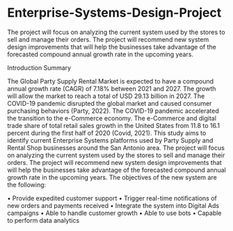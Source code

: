 # Enterprise-Systems-Design-Project
The project will focus on analyzing the current system used by the stores to sell and manage their orders. The project will recommend new system design improvements that will help the businesses take advantage of the forecasted compound annual growth rate in the upcoming years.

Introduction Summary

The Global Party Supply Rental Market is expected to have a compound annual growth rate (CAGR) of 7.18% between 2021 and 2027. The growth will allow the market to reach a total of USD 29.13 billion in 2027. The COVID-19 pandemic disrupted the global market and caused consumer purchasing behaviors (Party, 2022). The COVID-19 pandemic accelerated the transition to the e-Commerce economy. The e-Commerce and digital trade share of total retail sales growth in the United States from 11.8 to 16.1 percent during the first half of 2020 (Covid, 2021). This study aims to identify current Enterprise Systems platforms used by Party Supply and Rental Shop businesses around the San Antonio area.
The project will focus on analyzing the current system used by the stores to sell and manage their orders. The project will recommend new system design improvements that will help the businesses take advantage of the forecasted compound annual growth rate in the upcoming years. The objectives of the new system are the following:

• Provide expedited customer support
• Trigger real-time notifications of new orders and payments received
• Integrate the system into Digital Ads campaigns
• Able to handle customer growth
• Able to use bots
• Capable to perform data analytics
